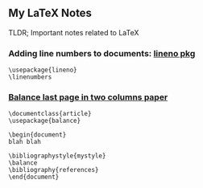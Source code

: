 ## My LaTeX Notes

TLDR; Important notes related to LaTeX

### Adding line numbers to documents: [lineno pkg](https://texblog.org/2012/02/08/adding-line-numbers-to-documents/)
```
\usepackage{lineno}
\linenumbers
```

### [Balance last page in two columns paper](http://latex.org/forum/viewtopic.php?t=4226)
```
\documentclass{article}
\usepackage{balance}
 
\begin{document}
blah blah
 
\bibliographystyle{mystyle}
\balance
\bibliography{references}
\end{document}
```
